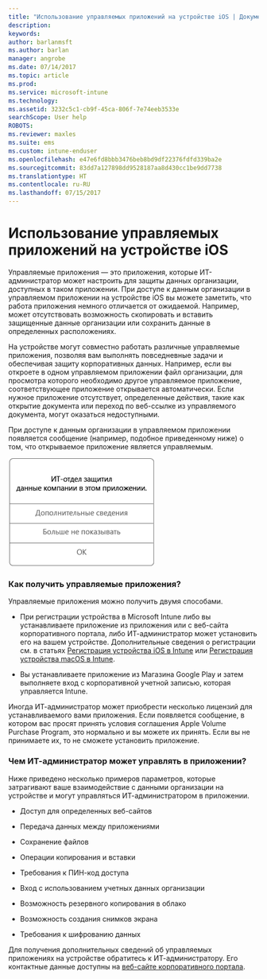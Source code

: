 ```yaml
---
title: "Использование управляемых приложений на устройстве iOS | Документы Майкрософт"
description: 
keywords: 
author: barlanmsft
ms.author: barlan
manager: angrobe
ms.date: 07/14/2017
ms.topic: article
ms.prod: 
ms.service: microsoft-intune
ms.technology: 
ms.assetid: 3232c5c1-cb9f-45ca-806f-7e74eeb3533e
searchScope: User help
ROBOTS: 
ms.reviewer: maxles
ms.suite: ems
ms.custom: intune-enduser
ms.openlocfilehash: e47e6fd8bbb3476beb8bd9df22376fdfd339ba2e
ms.sourcegitcommit: 83dd7a127898dd9528187aa8d430cc1be9dd7738
ms.translationtype: HT
ms.contentlocale: ru-RU
ms.lasthandoff: 07/15/2017
---
```

# <a name="use-managed-apps-on-your-ios-device"></a>Использование управляемых приложений на устройстве iOS

Управляемые приложения — это приложения, которые ИТ-администратор может настроить для защиты данных организации, доступных в таком приложении. При доступе к данным организации в управляемом приложении на устройстве iOS вы можете заметить, что работа приложения немного отличается от ожидаемой. Например, может отсутствовать возможность скопировать и вставить защищенные данные организации или сохранить данные в определенных расположениях.

На устройстве могут совместно работать различные управляемые приложения, позволяя вам выполнять повседневные задачи и обеспечивая защиту корпоративных данных. Например, если вы откроете в одном управляемом приложении файл организации, для просмотра которого необходимо другое управляемое приложение, соответствующее приложение открывается автоматически. Если нужное приложение отсутствует, определенные действия, такие как открытие документа или переход по веб-ссылке из управляемого документа, могут оказаться недоступными.

При доступе к данным организации в управляемом приложении появляется сообщение (например, подобное приведенному ниже) о том, что открываемое приложение является управляемым.

![managed-apps-message-ios](./media/managed-apps-message.png)

### <a name="how-do-i-get-managed-apps"></a>Как получить управляемые приложения?
Управляемые приложения можно получить двумя способами.

-   При регистрации устройства в Microsoft Intune либо вы устанавливаете приложение из приложения или с веб-сайта корпоративного портала, либо ИТ-администратор может установить его на вашем устройстве. Дополнительные сведения о регистрации см. в статьях [Регистрация устройства iOS в Intune](enroll-your-device-in-intune-ios.md) или [Регистрация устройства macOS в Intune](enroll-your-device-in-intune-macos.md).

-   Вы устанавливаете приложение из Магазина Google Play и затем выполняете вход с корпоративной учетной записью, которая управляется Intune.

Иногда ИТ-администратор может приобрести несколько лицензий для устанавливаемого вами приложения. Если появляется сообщение, в котором вас просят принять условия соглашения Apple Volume Purchase Program, это нормально и вы можете их принять. Если вы не принимаете их, то не сможете установить приложение.

### <a name="what-can-my-it-admin-manage-in-an-app"></a>Чем ИТ-администратор может управлять в приложении?
Ниже приведено несколько примеров параметров, которые затрагивают ваше взаимодействие с данными организации на устройстве и могут управляться ИТ-администратором в приложении.

-   Доступ для определенных веб-сайтов

-   Передача данных между приложениями

-   Сохранение файлов

-   Операции копирования и вставки

-   Требования к ПИН-код доступа

-   Вход с использованием учетных данных организации

-   Возможность резервного копирования в облако

-   Возможность создания снимков экрана

-   Требования к шифрованию данных

Для получения дополнительных сведений об управляемых приложениях на устройстве обратитесь к ИТ-администратору. Его контактные данные доступны на [веб-сайте корпоративного портала](http://portal.manage.microsoft.com).

